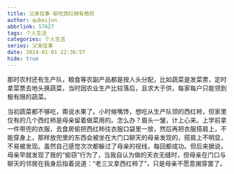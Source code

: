 ```yaml
---
title: 父亲往事-偷吃西红柿有绝窍
author: qubeijun
abbrlink: 57627
tags: 个人生活
categories: 个人生活
series: 父亲往事
date: 2024-01-01 22:36:57
hide: true
---
```

那时农村还有生产队，粮食等农副产品都是按人头分配，比如蔬菜是发菜票，定时拿菜票去地头换蔬菜，当时因农业生产比较落后，且求大于供，每家每户只能领到极有限的蔬菜。

当初蔬菜都不够吃，甭说水果了。小时候嘴馋，想吃从生产队领的西红柿，但家里仅有的几个西红柿是母亲留着做菜用的。怎么办？眉头一皱，计上心来。上学前拿一件带兜的衣服，去食房偷把西红柿往衣服口袋里一放，然后再把衣服搭肩上，不能穿身上，那样放兜里的东西会被坐在大门口聊天的母亲发现的，搭肩上不明显，不易被发现。虽然自己感觉次次都躲过了母亲的视线，每回都成功。但后来据说，母亲早就发现了我的“偷窃”行为了，当我自认为做的天衣无缝时，但母亲在门口与聊天的邻居在我身后指着说道：“老三又拿西红柿了”，只是母亲不愿意揭穿罢了。